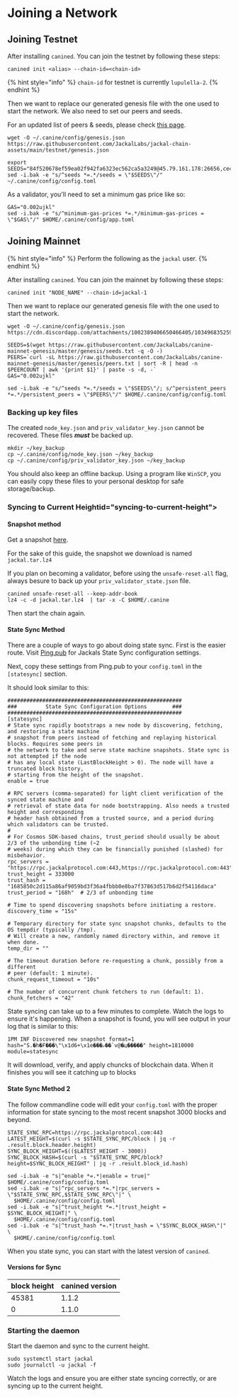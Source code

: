 # Joining a Network

## Joining Testnet

After installing `canined`. You can join the testnet by following these steps:

```
canined init <alias> --chain-id=<chain-id>
```

{% hint style="info" %}
`chain-id` for testnet is currently `lupulella-2`.
{% endhint %}

Then we want to replace our generated genesis file with the one used to start the network. We also need to set our peers and seeds.

For an updated list of peers & seeds, please check [this page](https://github.com/JackalLabs/jackal-chain-assets/blob/main/testnet/seeds.md).

```
wget -O ~/.canine/config/genesis.json https://raw.githubusercontent.com/JackalLabs/jackal-chain-assets/main/testnet/genesis.json

export SEEDS="84f520678ef59ea02f942fa6323ec562ca5a3249@45.79.161.178:26656,cecc087977336da1e9ccd2c50097cd9e7d5e1874@141.95.33.39:26656"
sed -i.bak -e "s/^seeds *=.*/seeds = \"$SEEDS\"/" ~/.canine/config/config.toml
```

As a validator, you'll need to set a minimum gas price like so:

```
GAS="0.002ujkl"
sed -i.bak -e "s/^minimum-gas-prices *=.*/minimum-gas-prices = \"$GAS\"/" $HOME/.canine/config/app.toml
```

## Joining Mainnet

{% hint style="info" %}
Perform the following as the `jackal` user.
{% endhint %}

After installing `canined`. You can join the mainnet by following these steps:

```
canined init "NODE_NAME" --chain-id=jackal-1
```

Then we want to replace our generated genesis file with the one used to start the network.

```
wget -O ~/.canine/config/genesis.json https://cdn.discordapp.com/attachments/1002389406650466405/1034968352591986859/updated_genesis2.json

SEEDS=$(wget https://raw.githubusercontent.com/JackalLabs/canine-mainnet-genesis/master/genesis/seeds.txt -q -O -)
PEERS=`curl -sL https://raw.githubusercontent.com/JackalLabs/canine-mainnet-genesis/master/genesis/peers.txt | sort -R | head -n $PEERCOUNT | awk '{print $1}' | paste -s -d, -`
GAS="0.002ujkl"

sed -i.bak -e "s/^seeds *=.*/seeds = \"$SEEDS\"/; s/^persistent_peers *=.*/persistent_peers = \"$PEERS\"/" $HOME/.canine/config/config.toml
```

### Backing up key files

The created `node_key.json` and `priv_validator_key.json` cannot be recovered. These files _**must**_ be backed up.

```
mkdir ~/key_backup
cp ~/.canine/config/node_key.json ~/key_backup
cp ~/.canine/config/priv_validator_key.json ~/key_backup
```

You should also keep an offline backup. Using a program like `WinSCP`, you can easily copy these files to your personal desktop for safe storage/backup.

### Syncing to Current Heightid="syncing-to-current-height"></a>

#### Snapshot method

Get a snapshot [here](https://polkachu.com/tendermint\_snapshots/jackal).

For the sake of this guide, the snapshot we download is named `jackal.tar.lz4`

If you plan on becoming a validator, before using the `unsafe-reset-all` flag, always besure to back up your `priv_validator_state.json` file.

```
canined unsafe-reset-all --keep-addr-book
lz4 -c -d jackal.tar.lz4  | tar -x -C $HOME/.canine
```

Then start the chain again.

#### State Sync Method

There are a couple of ways to go about doing state sync. First is the easier route. Visit [Ping.pub](https://ping.pub/jackal/statesync) for Jackals State Sync configuration settings.

Next, copy these settings from Ping.pub to your `config.toml` in the `[statesync]` section.

It should look similar to this:

```
#######################################################
###         State Sync Configuration Options        ###
#######################################################
[statesync]
# State sync rapidly bootstraps a new node by discovering, fetching, and restoring a state machine
# snapshot from peers instead of fetching and replaying historical blocks. Requires some peers in
# the network to take and serve state machine snapshots. State sync is not attempted if the node
# has any local state (LastBlockHeight > 0). The node will have a truncated block history,
# starting from the height of the snapshot.
enable = true

# RPC servers (comma-separated) for light client verification of the synced state machine and
# retrieval of state data for node bootstrapping. Also needs a trusted height and corresponding
# header hash obtained from a trusted source, and a period during which validators can be trusted.
#
# For Cosmos SDK-based chains, trust_period should usually be about 2/3 of the unbonding time (~2
# weeks) during which they can be financially punished (slashed) for misbehavior.
rpc_servers = "https://rpc.jackalprotocol.com:443,https://rpc.jackalprotocol.com:443"
trust_height = 333000
trust_hash = "1685850c2d115a86af9059bd3f36a4fbbb0e8ba7f37863d517b6d2f54116daca"
trust_period = "168h"  # 2/3 of unbonding time

# Time to spend discovering snapshots before initiating a restore.
discovery_time = "15s"

# Temporary directory for state sync snapshot chunks, defaults to the OS tempdir (typically /tmp).
# Will create a new, randomly named directory within, and remove it when done.
temp_dir = ""

# The timeout duration before re-requesting a chunk, possibly from a different
# peer (default: 1 minute).
chunk_request_timeout = "10s"

# The number of concurrent chunk fetchers to run (default: 1).
chunk_fetchers = "42"
```

State syncing can take up to a few minutes to complete. Watch the logs to ensure it's happening. When a snapshot is found, you will see output in your log that is similar to this:

```
1PM INF Discovered new snapshot format=1 hash="S.�h�F���\"\x1d6+\x1e���ޅ��`v@�ц�����" height=1810000 module=statesync
```

It will download, verify, and apply chuncks of blockchain data. When it finishes you will see it catching up to blocks

#### State Sync Method 2

The follow commandline code will edit your `config.toml` with the proper information for state syncing to the most recent snapshot 3000 blocks and beyond.

```
STATE_SYNC_RPC=https://rpc.jackalprotocol.com:443
LATEST_HEIGHT=$(curl -s $STATE_SYNC_RPC/block | jq -r .result.block.header.height)
SYNC_BLOCK_HEIGHT=$(($LATEST_HEIGHT - 3000))
SYNC_BLOCK_HASH=$(curl -s "$STATE_SYNC_RPC/block?height=$SYNC_BLOCK_HEIGHT" | jq -r .result.block_id.hash)

sed -i.bak -e "s|^enable *=.*|enable = true|" $HOME/.canine/config/config.toml
sed -i.bak -e "s|^rpc_servers *=.*|rpc_servers = \"$STATE_SYNC_RPC,$STATE_SYNC_RPC\"|" \
  $HOME/.canine/config/config.toml
sed -i.bak -e "s|^trust_height *=.*|trust_height = $SYNC_BLOCK_HEIGHT|" \
  $HOME/.canine/config/config.toml
sed -i.bak -e "s|^trust_hash *=.*|trust_hash = \"$SYNC_BLOCK_HASH\"|" \
  $HOME/.canine/config/config.toml
```

When you state sync, you can start with the latest version of `canined`.

#### Versions for Sync

| block height | canined version |
| ------------ | --------------- |
| 45381        | 1.1.2           |
| 0            | 1.1.0           |

### Starting the daemon

Start the daemon and sync to the current height.

```
sudo systemctl start jackal
sudo journalctl -u jackal -f
```

Watch the logs and ensure you are either state syncing correctly, or are syncing up to the current height.

